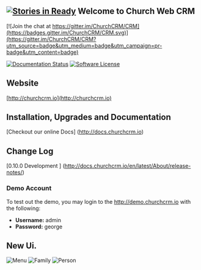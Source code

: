 [![Stories in Ready](https://badge.waffle.io/ChurchCRM/CRM.png?label=ready&title=Ready)](https://waffle.io/ChurchCRM/CRM)
Welcome to Church Web CRM
---

[![Join the chat at https://gitter.im/ChurchCRM/CRM](https://badges.gitter.im/ChurchCRM/CRM.svg)](https://gitter.im/ChurchCRM/CRM?utm_source=badge&utm_medium=badge&utm_campaign=pr-badge&utm_content=badge)

[![Documentation Status](https://readthedocs.org/projects/church-web-crm/badge/?version=latest)](https://readthedocs.org/projects/church-web-crm/?badge=latest)
[![Software License](https://img.shields.io/badge/license-MIT-brightgreen.svg?style=flat-square)](LICENSE)


## Website

[http://churchcrm.io](http://churchcrm.io)

## Installation, Upgrades and Documentation

[Checkout our online Docs] (http://docs.churchcrm.io)


##  Change Log

[0.10.0 Development ] (http://docs.churchcrm.io/en/latest/About/release-notes/)

### Demo Account

To test out the demo, you may login to the http://demo.churchcrm.io  with the following:

- **Username:** admin
- **Password:** george

## New Ui.

![Menu](http://www.churchcrm.io/screenshots/menu.PNG)
![Family](http://www.churchcrm.io/screenshots/family.PNG)
![Person](http://www.churchcrm.io/screenshots/person.PNG)




